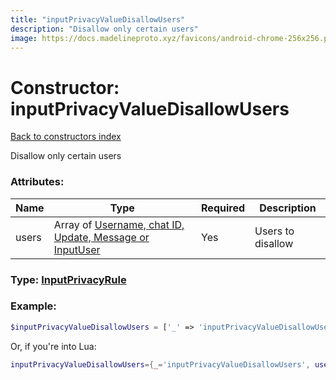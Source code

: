 ```yaml
---
title: "inputPrivacyValueDisallowUsers"
description: "Disallow only certain users"
image: https://docs.madelineproto.xyz/favicons/android-chrome-256x256.png
---
```

# Constructor: inputPrivacyValueDisallowUsers  
[Back to constructors index](index.md)



Disallow only certain users

### Attributes:

| Name     |    Type       | Required | Description |
|----------|---------------|----------|-------------|
|users|Array of [Username, chat ID, Update, Message or InputUser](../types/InputUser.md) | Yes|Users to disallow|



### Type: [InputPrivacyRule](../types/InputPrivacyRule.md)


### Example:

```php
$inputPrivacyValueDisallowUsers = ['_' => 'inputPrivacyValueDisallowUsers', 'users' => [InputUser, InputUser]];
```  


Or, if you're into Lua:

```lua
inputPrivacyValueDisallowUsers={_='inputPrivacyValueDisallowUsers', users={InputUser}}

```


